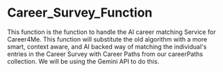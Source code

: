 # Career_Survey_Function

This function is the function to handle the AI career matching Service for Career4Me. This function will substitute the old algorithm with a more smart, context aware, and AI backed way of matching the individual's entries in the Career Survey with Career Paths from our careerPaths collection. We will be using the Gemini API to do this.
